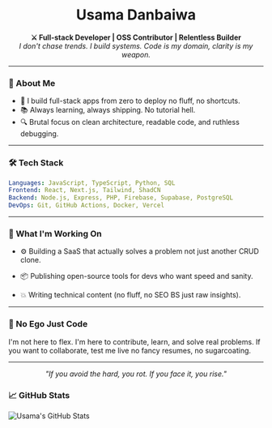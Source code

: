 <h1 align="center">Usama Danbaiwa</h1>

<p align="center">
  <b>⚔️ Full-stack Developer | OSS Contributor | Relentless Builder</b><br/>
  <i>I don't chase trends. I build systems. Code is my domain, clarity is my weapon.</i>
</p>

---

### 🧠 About Me

- 🧩 I build full-stack apps from zero to deploy  no fluff, no shortcuts.
- 📚 Always learning, always shipping. No tutorial hell.
- 🔍 Brutal focus on clean architecture, readable code, and ruthless debugging.

---

### 🛠️ Tech Stack

```yaml
Languages: JavaScript, TypeScript, Python, SQL  
Frontend: React, Next.js, Tailwind, ShadCN  
Backend: Node.js, Express, PHP, Firebase, Supabase, PostgreSQL  
DevOps: Git, GitHub Actions, Docker, Vercel  
```
---

### 🚧 What I'm Working On
- ⚙️ Building a SaaS that actually solves a problem not just another CRUD clone.

- 📦 Publishing open-source tools for devs who want speed and sanity.

- 💥 Writing technical content (no fluff, no SEO BS just raw insights).

---

### 🗿 No Ego Just Code
I'm not here to flex. I'm here to contribute, learn, and solve real problems.
If you want to collaborate, test me live no fancy resumes, no sugarcoating.

---
<p align="center"> <i>"If you avoid the hard, you rot. If you face it, you rise."</i> </p>


### 📈 GitHub Stats

![Usama's GitHub Stats](https://github-readme-stats.vercel.app/api?username=usamadanbaiwa&show_icons=true&hide=issues&count_private=true&theme=radical)
